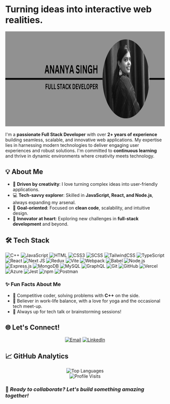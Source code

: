 # **Turning ideas into interactive web realities.**  
  <img src="./images/myimg.png" alt="Home Page" width="1020px" height= "300px">


I'm a **passionate Full Stack Developer** with over **2+ years of experience** building seamless, scalable, and innovative web applications. My expertise lies in harnessing modern technologies to deliver engaging user experiences and robust solutions. I'm committed to **continuous learning** and thrive in dynamic environments where creativity meets technology.



## **💡 About Me**  
- 🌟 **Driven by creativity**: I love turning complex ideas into user-friendly applications.  
- 💻 **Tech-savvy explorer**: Skilled in **JavaScript, React, and Node.js**, always expanding my arsenal.  
- 🎯 **Goal-oriented**: Focused on **clean code**, scalability, and intuitive design.  
- 🚀 **Innovator at heart**: Exploring new challenges in **full-stack development** and beyond.  



## **🛠️ Tech Stack**  
<p>
  <img src="https://img.shields.io/badge/c++-%2300599C.svg?style=for-the-badge&logo=c%2B%2B&logoColor=white" alt="C++" />
  <img src="https://img.shields.io/badge/javascript-%23323330.svg?style=for-the-badge&logo=javascript&logoColor=%23F7DF1E" alt="JavaScript" /> 
  <img src="https://img.shields.io/badge/html5-%23E34F26.svg?style=for-the-badge&logo=html5&logoColor=white" alt="HTML" /> 
  <img src="https://img.shields.io/badge/css3-%231572B6.svg?style=for-the-badge&logo=css3&logoColor=white" alt="CSS3" /> 
  <img src="https://img.shields.io/badge/scss-hotpink.svg?style=for-the-badge&logo=sass&logoColor=white" alt="SCSS" /> 
  <img src="https://img.shields.io/badge/tailwindcss-%2338B2AC.svg?style=for-the-badge&logo=tailwind-css&logoColor=white" alt="TailwindCSS" /> 
  <img src="https://img.shields.io/badge/typescript-%23007ACC.svg?style=for-the-badge&logo=typescript&logoColor=white" alt="TypeScript" /> 
  <img src="https://img.shields.io/badge/react-%2320232a.svg?style=for-the-badge&logo=react&logoColor=%2361DAFB" alt="React" /> 
  <img src="https://img.shields.io/badge/next-black?style=for-the-badge&logo=next.js&logoColor=white" alt="Next JS" /> 
  <img src="https://img.shields.io/badge/redux-%23593d88.svg?style=for-the-badge&logo=redux&logoColor=white" alt="Redux" /> 
  <img src="https://img.shields.io/badge/vite-%23384137.svg?style=for-the-badge&logo=vite&logoColor=ffd62e" alt="Vite" /> 
  <img src="https://img.shields.io/badge/webpack-%238DD6F9.svg?style=for-the-badge&logo=webpack&logoColor=black" alt="Webpack" /> 
  <img src="https://img.shields.io/badge/babel-%23F9DC3e?style=for-the-badge&logo=babel&logoColor=black" alt="Babel" /> 
  <img src="https://img.shields.io/badge/node.js-6DA55F?style=for-the-badge&logo=node.js&logoColor=white" alt="Node.js" /> 
  <img src="https://img.shields.io/badge/express.js-%23404d59.svg?style=for-the-badge&logo=express&logoColor=%2361DAFB" alt="Express.js" /> 
  <img src="https://img.shields.io/badge/mongodb-%234ea94b.svg?style=for-the-badge&logo=mongodb&logoColor=white" alt="MongoDB" /> 
  <img src="https://img.shields.io/badge/mysql-%2300f.svg?style=for-the-badge&logo=mysql&logoColor=white" alt="MySQL" /> 
  <img src="https://img.shields.io/badge/graphql-%23E10098?style=for-the-badge&logo=graphql&logoColor=white" alt="GraphQL" /> 
  <img src="https://img.shields.io/badge/git-%23F05033.svg?style=for-the-badge&logo=git&logoColor=white" alt="Git" /> 
  <img src="https://img.shields.io/badge/github-%23121011.svg?style=for-the-badge&logo=github&logoColor=white" alt="GitHub" /> 
  <img src="https://img.shields.io/badge/vercel-%23000000.svg?style=for-the-badge&logo=vercel&logoColor=white" alt="Vercel" /> 
  <img src="https://img.shields.io/badge/azure-%230072C6.svg?style=for-the-badge&logo=azure-devops&logoColor=white" alt="Azure" /> 
  <img src="https://img.shields.io/badge/jest-%23C21325.svg?style=for-the-badge&logo=jest&logoColor=white" alt="Jest" /> 
  <img src="https://img.shields.io/badge/npm-%23000000.svg?style=for-the-badge&logo=npm&logoColor=white" alt="npm" /> 
  <img src="https://img.shields.io/badge/postman-FF6C37?style=for-the-badge&logo=postman&logoColor=white" alt="Postman" /> 
</p>

### **✨ Fun Facts About Me**  
- 🧩 Competitive coder, solving problems with **C++** on the side.  
- 🍃 Believer in work-life balance, with a love for yoga and the occasional tech meet-up.  
- 💬 Always up for tech talk or brainstorming sessions!



## **🌐 Let's Connect!**  
<p align="center">
  <a href="mailto:singh.ananya2406@gmail.com"><img src="https://img.shields.io/badge/-Email-5A4FCF?style=for-the-badge&logo=maildotru&logoColor=white" alt="Email" /></a>
  <a href="https://www.linkedin.com/in/ananyasingh2406" target="_blank"><img src="https://img.shields.io/badge/-LinkedIn-0A66C2?style=for-the-badge&logo=linkedin&logoColor=white" alt="LinkedIn" /></a>
</p>

## **📈 GitHub Analytics**  
<p align="center">
  <img src="https://github-readme-stats.vercel.app/api/top-langs/?username=annnanya&theme=midnight-purple&hide_border=false&include_all_commits=true&count_private=true&layout=compact" alt="Top Languages" /><br/>
  <img src="https://visitcount.itsvg.in/api?id=annnanya&icon=5&color=6" alt="Profile Visits" />
</p>

### 🔗 *Ready to collaborate? Let's build something amazing together!*  
